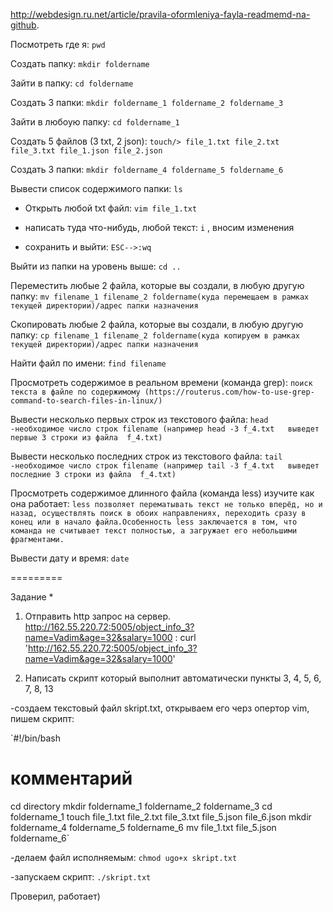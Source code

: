 http://webdesign.ru.net/article/pravila-oformleniya-fayla-readmemd-na-github.

Посмотреть где я: `pwd`

Создать папку: `mkdir foldername`

Зайти в папку: `cd foldername`

Создать 3 папки: `mkdir foldername_1 foldername_2 foldername_3`

Зайти в любоую папку: `cd foldername_1`

Создать 5 файлов (3 txt, 2 json): `touch/> file_1.txt file_2.txt file_3.txt file_1.json file_2.json`

Создать 3 папки: `mkdir foldername_4 foldername_5 foldername_6`

Вывести список содержимого папки: `ls`

+ Открыть любой txt файл: `vim file_1.txt`

+ написать туда что-нибудь, любой текст: `i` , вносим изменения

+ сохранить и выйти: `ESC-->:wq`

Выйти из папки на уровень выше: `cd ..`

Переместить любые 2 файла, которые вы создали, в любую другую папку: `mv filename_1 filename_2 foldername(куда перемещаем в рамках текущей директории)/адрес папки назначения`

Скопировать любые 2 файла, которые вы создали, в любую другую папку: `cp filename_1 filename_2 foldername(куда копируем в рамках текущей директории)/адрес папки назначения`

Найти файл по имени: `find filename`

Просмотреть содержимое в реальном времени (команда grep): `поиск текста в файле по содержимому (https://routerus.com/how-to-use-grep-command-to-search-files-in-linux/)`

Вывести несколько первых строк из текстового файла: `head -необходимое число строк filename (например head -3 f_4.txt   выведет первые 3 строки из файла  f_4.txt)`

Вывести несколько последних строк из текстового файла: `tail -необходимое число строк filename (например tail -3 f_4.txt   выведет последние 3 строки из файла  f_4.txt)`

Просмотреть содержимое длинного файла (команда less) изучите как она работает: `less позволяет перематывать текст не только вперёд, но и назад, осуществлять поиск в обоих направлениях, переходить сразу в конец или в начало файла.Особенность less заключается в том, что команда не считывает текст полностью, а загружает его небольшими фрагментами.`

Вывести дату и время: `date`

=========

Задание *
1) Отправить http запрос на сервер. 
http://162.55.220.72:5005/object_info_3?name=Vadim&age=32&salary=1000 : curl 'http://162.55.220.72:5005/object_info_3?name=Vadim&age=32&salary=1000'

2) Написать скрипт который выполнит автоматически пункты 3, 4, 5, 6, 7, 8, 13

-создаем текстовый файл skript.txt, открываем его черз опертор vim, пишем скрипт:

`#!/bin/bash
# комментарий
cd directory
mkdir foldername_1 foldername_2 foldername_3
cd foldername_1
touch file_1.txt file_2.txt file_3.txt file_5.json file_6.json
mkdir foldername_4 foldername_5 foldername_6
mv file_1.txt file_5.json foldername_6`

-делаем файл исполняемым: `chmod ugo+x skript.txt`

-запускаем скрипт: `./skript.txt`

Проверил, работает)
